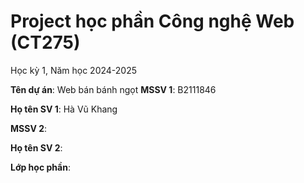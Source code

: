 # Project học phần Công nghệ Web (CT275)

Học kỳ 1, Năm học 2024-2025

**Tên dự án**: Web bán bánh ngọt
**MSSV 1**: B2111846

**Họ tên SV 1**: Hà Vũ Khang

**MSSV 2**:

**Họ tên SV 2**:

**Lớp học phần**:

